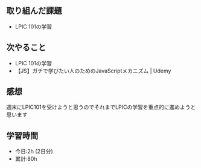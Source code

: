 ## 取り組んだ課題
- LPIC 101の学習

## 次やること
- LPIC 101の学習
- 【JS】ガチで学びたい人のためのJavaScriptメカニズム | Udemy

## 感想
週末にLPIC101を受けようと思うのでそれまでLPICの学習を重点的に進めようと思います

## 学習時間
- 今日:2h (2日分)
- 累計:80h
